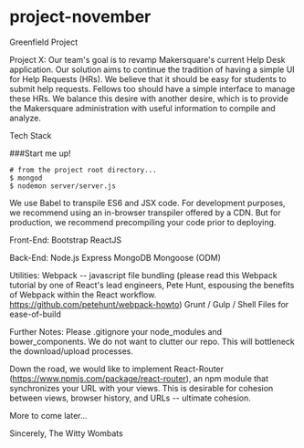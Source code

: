 # project-november
Greenfield Project

Project X: Our team's goal is to revamp Makersquare's current Help Desk application. Our solution aims to continue the tradition of having a simple UI for Help Requests (HRs). We believe that it should be easy for students to submit help requests. Fellows too should have a simple interface to manage these HRs. We balance this desire with another desire, which is to provide the Makersquare administration with useful information to compile and analyze.

Tech Stack

###Start me up!
```
# from the project root directory...
$ mongod 
$ nodemon server/server.js

```

We use Babel to transpile ES6 and JSX code. For development purposes, we recommend using an in-browser transpiler offered by a CDN. But for production, we recommend precompiling your code prior to deploying.

Front-End:
Bootstrap
ReactJS

Back-End:
Node.js
Express
MongoDB
Mongoose (ODM)

Utilities:
Webpack -- javascript file bundling (please read this Webpack tutorial by one of React's lead engineers, Pete Hunt, espousing the benefits of Webpack within the React workflow. https://github.com/petehunt/webpack-howto)
Grunt / Gulp / Shell Files for ease-of-build

Further Notes:
Please .gitignore your node_modules and bower_components. We do not want to clutter our repo. This will bottleneck the download/upload processes.

Down the road, we would like to implement React-Router (https://www.npmjs.com/package/react-router), an npm module that synchronizes your URL with your views. This is desirable for cohesion between views, browser history, and URLs -- ultimate cohesion.

More to come later...

Sincerely,
The Witty Wombats
